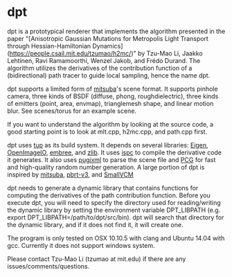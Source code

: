 # dpt

dpt is a prototypical renderer that implements the algorithm presented in the paper "[Anisotropic Gaussian Mutations for Metropolis Light Transport through Hessian-Hamiltonian Dynamics] (https://people.csail.mit.edu/tzumao/h2mc/)" by Tzu-Mao Li, Jaakko Lehtinen, Ravi Ramamoorthi, Wenzel Jakob, and Frédo Durand. The algorithm utilizes the derivatives of the contribution function of a (bidirectional) path tracer to guide local sampling, hence the name dpt.

dpt supports a limited form of [mitsuba](http://www.mitsuba-renderer.org/)'s scene format.  It supports pinhole camera, three kinds of BSDF (diffuse, phong, roughdielectric), three kinds of emitters (point, area, envmap), trianglemesh shape, and linear motion blur.  See scenes/torus for an example scene.

If you want to understand the algorithm by looking at the source code, a good starting point is to look at mlt.cpp, h2mc.cpp, and path.cpp first.

dpt uses [tup](http://gittup.org/tup/index.html) as its build system.  It depends on several libraries: [Eigen](http://eigen.tuxfamily.org/index.php?title=Main_Page), [OpenImageIO](https://github.com/OpenImageIO/oiio), [embree](https://embree.github.io/), and [zlib](http://www.zlib.net/).  It uses [ispc](https://ispc.github.io/ispc.html) to compile the derivative code it generates.  It also uses [pugixml](http://pugixml.org/) to parse the scene file and [PCG](http://www.pcg-random.org/) for fast and high-quality random number generation.  A large portion of dpt is inspired by [mitsuba](http://www.mitsuba-renderer.org/), [pbrt-v3](https://github.com/mmp/pbrt-v3), and [SmallVCM](https://github.com/SmallVCM/SmallVCM/)

dpt needs to generate a dynamic library that contains functions for computing the derivatives of the path contribution function.  Before you execute dpt, you will need to specify the directory used for reading/writing the dynamic library by setting the environment variable DPT\_LIBPATH (e.g. export DPT\_LIBPATH=/path/to/dpt/src/bin).  dpt will search that directory for the dynamic library, and if it does not find it, it will create one.

The program is only tested on OSX 10.10.5 with clang and Ubuntu 14.04 with gcc.  Currently it does not support windows system.

Please contact Tzu-Mao Li (tzumao at mit.edu) if there are any issues/comments/questions.

